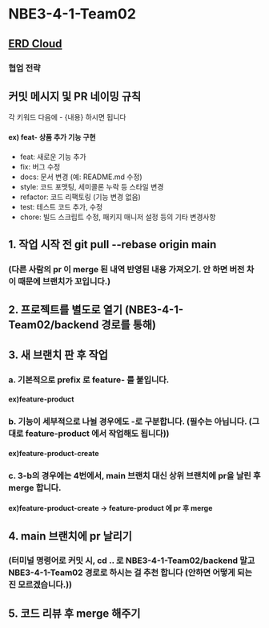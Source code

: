 # NBE3-4-1-Team02
## [ERD Cloud](https://www.erdcloud.com/d/9Hj4Dzm6vxTZ2Wv4u)
### 협업 전략
## 커밋 메시지 및 PR 네이밍 규칙
각 키워드 다음에 - {내용} 하시면 됩니다
#### ex) feat- 상품 추가 기능 구현
* feat: 새로운 기능 추가
* fix: 버그 수정
* docs: 문서 변경 (예: README.md 수정)
* style: 코드 포맷팅, 세미콜론 누락 등 스타일 변경
* refactor: 코드 리팩토링 (기능 변경 없음)
* test: 테스트 코드 추가, 수정
* chore: 빌드 스크립트 수정, 패키지 매니저 설정 등의 기타 변경사항

## 1. 작업 시작 전 git pull --rebase origin main 
### (다른 사람의 pr 이 merge 된 내역 반영된 내용 가져오기. 안 하면 버전 차이 때문에 브랜치가 꼬입니다.)
## 2. 프로젝트를 별도로 열기 (NBE3-4-1-Team02/backend 경로를 통해)
## 3. 새 브랜치 판 후 작업
### a. 기본적으로 prefix 로 feature- 를 붙입니다.
#### ex)feature-product 
### b. 기능이 세부적으로 나뉠 경우에도 -로 구분합니다. (필수는 아닙니다. (그대로 feature-product 에서 작업해도 됩니다))
#### ex)feature-product-create
### c. 3-b의 경우에는 4번에서, main 브랜치 대신 상위 브랜치에 pr을 날린 후 merge 합니다.
#### ex)feature-product-create -> feature-product 에 pr 후 merge

## 4. main 브랜치에 pr 날리기
### (터미널 명령어로 커밋 시, cd .. 로 NBE3-4-1-Team02/backend 말고 NBE3-4-1-Team02 경로로 하시는 걸 추천 합니다 (안하면 어떻게 되는 진 모르겠습니다.))
## 5. 코드 리뷰 후 merge 해주기


